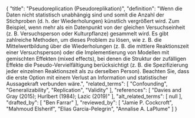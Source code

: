 {
    "title": "Pseudoreplication (Pseudoreplikation)",
    "definition": "Wenn die Daten nicht statistisch unabhängig sind und somit die Anzahl der Stichproben (d. h. der Wiederholungen) künstlich vergrößert wird. Zum Beispiel, wenn mehr als ein Datenpunkt von der gleichen Versuchseinheit (z. B. Versuchsperson oder Kulturpflanze) gesammelt wird. Es gibt zahlreiche Methoden, um dieses Problem zu lösen, wie z. B. die Mittelwertbildung über die Wiederholungen (z. B. die mittlere Reaktionszeit einer Versuchsperson) oder die Implementierung von Modellen mit gemischten Effekten (mixed effects), bei denen die Struktur der zufälligen Effekte die Pseudo-Vervielfältigung berücksichtigt (z. B. die Spezifizierung jeder einzelnen Reaktionszeit als zu derselben Person). Beachten Sie, dass die erste Option mit einem Verlust an Information und statistischer Aussagekraft verbunden wäre.",
    "related_terms": [
        "Confounding",
        "Generalizability",
        "Replication",
        "Validity"
    ],
    "references": [
        "Davies and Gray (2015); Hurlbert (1984); Lazic (2019)"
    ],
    "alt_related_terms": [
        null
    ],
    "drafted_by": [
        "Ben Farrar"
    ],
    "reviewed_by": [
        "Jamie P. Cockcroft",
        "Mahmoud Elsherif",
        "Elias Garcia-Pelegrin",
        "Annalise A. LaPlume"
    ]
}